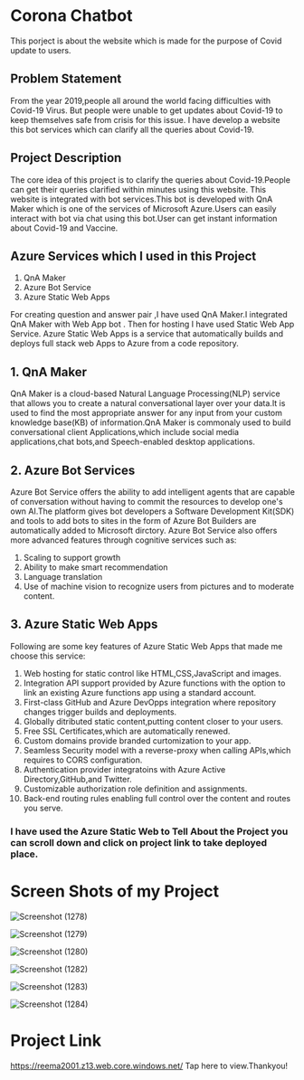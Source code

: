 # Corona Chatbot

This porject is about the website which is made for the purpose of Covid update to users.
##  Problem Statement
From the year 2019,people all around the world facing difficulties with Covid-19 Virus. But people were unable to get updates about Covid-19 to keep themselves safe from crisis for this issue. I have develop a website this bot services which can clarify all the queries about Covid-19.
##  Project Description
The core idea of this project is to clarify the queries about Covid-19.People can get their queries clarified within minutes using this website. This website is integrated with bot services.This bot is developed with QnA Maker which is one of the services of Microsoft Azure.Users can easily interact with bot via chat using this bot.User can get instant information about Covid-19 and Vaccine.
##  Azure Services which I used in this Project
1. QnA Maker
2. Azure Bot Service 
3. Azure Static Web Apps
 
For creating question and answer pair ,I have used QnA Maker.I integrated QnA Maker with Web App bot . Then for hosting I have used Static Web App Service. Azure Static Web Apps is a service that automatically builds and deploys full stack web Apps to Azure from a code repository.
##  1. QnA Maker
QnA Maker is a cloud-based Natural Language Processing(NLP) service that allows you to create a natural conversational layer over your data.It is used to find the most appropriate answer for any input from your custom knowledge base(KB) of information.QnA Maker is commonaly used to build conversational client Applications,which include social media applications,chat bots,and Speech-enabled desktop applications.
##  2. Azure Bot Services
Azure Bot Service offers the ability to add intelligent agents that are capable of conversation without having to commit the resources to develop one's own AI.The platform gives bot developers a Software Development Kit(SDK) and tools to add bots to sites in the form of Azure Bot Builders are automatically added to Microsoft dirctory.
Azure Bot Service also offers more advanced features through cognitive services such as:
1. Scaling to support growth
2. Ability to make smart recommendation
3. Language translation
4. Use of machine vision to recognize users from pictures and to moderate content.
##  3. Azure Static Web Apps
Following are some key features of Azure Static Web Apps that made me choose this service:
1. Web hosting for static control like HTML,CSS,JavaScript and images.
2. Integration API support provided by Azure functions with the option to link an existing Azure functions app using a standard account.
3. First-class GitHub and Azure DevOpps integration where repository changes trigger builds and deployments.
4. Globally ditributed static content,putting content closer to your users.
5. Free SSL Certificates,which are automatically renewed.
6. Custom domains provide branded curtomization to your app.
7. Seamless Security model with a reverse-proxy when calling APIs,which requires to CORS configuration.
8. Authentication provider integratoins with Azure Active Directory,GitHub,and Twitter.
9. Customizable authorization role definition and assignments.
10. Back-end routing rules enabling full control over the content and routes you serve.
 
###   I have used the Azure Static Web to Tell About the Project you can scroll down and click on project link to take deployed place.
 
# Screen Shots of my Project

![Screenshot (1278)](https://user-images.githubusercontent.com/98814220/154089870-23d1d03a-d350-4fb9-9582-0d7547bc6431.png)

![Screenshot (1279)](https://user-images.githubusercontent.com/98814220/154089949-40918bbf-9933-413e-b0df-7d2653fa9fdc.png)

![Screenshot (1280)](https://user-images.githubusercontent.com/98814220/154090003-9622f1bb-6264-4b1f-9581-0b4054de2719.png)

![Screenshot (1282)](https://user-images.githubusercontent.com/98814220/154092909-8d5934d0-cba7-4cc9-803d-244e2f2da589.png)

![Screenshot (1283)](https://user-images.githubusercontent.com/98814220/154092958-86071e68-4985-4211-8401-16f57df2ad84.png)

![Screenshot (1284)](https://user-images.githubusercontent.com/98814220/154092997-1095332c-7764-4f46-b38c-c3d50a4eac44.png)



# Project Link
https://reema2001.z13.web.core.windows.net/  Tap here to view.Thankyou!


